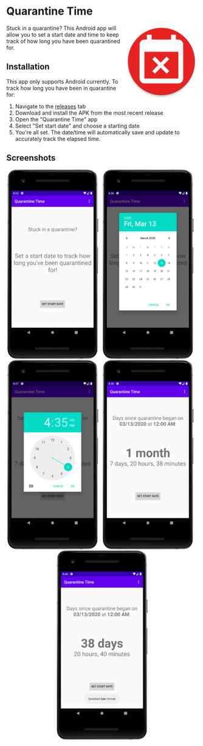 # Quarantine Time
<img src=app/src/main/res/mipmap-xxxhdpi/ic_launcher_round.png align="right">
Stuck in a quarantine? This Android app will allow you to set a start date and time to keep track of how long you have been quarantined for. 

## Installation
This app only supports Android currently. To track how long you have been in quarantine for:

1. Navigate to the [releases](https://github.com/henryinqz/Quarantine-Time/releases) tab
1. Download and install the APK from the most recent release
2. Open the "Quarantine Time" app
3. Select "Set start date" and choose a starting date
4. You're all set. The date/time will automatically save and update to accurately track the elapsed time.

## Screenshots
<p align="center">
  <img src=screenshots/home_empty.png width="239" height="496"> &nbsp; <img src=screenshots/date_picker.png width="239" height="496"> &nbsp; <img src=screenshots/time_picker.png width="239" height="496"> &nbsp; <img src=screenshots/home_format_yearmonth.png width="239" height="496"> &nbsp; <img src=screenshots/home_format_fulldays_alt.png width="239" height="496">
</p>

